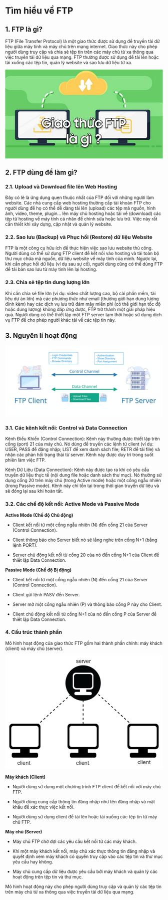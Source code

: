 # Tìm hiểu về FTP 

## 1. FTP là gì?

FTP (File Transfer Protocol) là một giao thức được sử dụng để truyền tải dữ liệu giữa máy tính và máy chủ trên mạng internet. Giao thức này cho phép người dùng truy cập và chia sẻ tệp tin trên các máy chủ từ xa thông qua việc truyền tải dữ liệu qua mạng. FTP thường được sử dụng để tải lên hoặc tải xuống các tệp tin, quản lý website và sao lưu dữ liệu từ xa.

![anh1](/QuyenNV/FTP/images/anh1.png)

## 2. FTP dùng để làm gì?

### 2.1. Upload và Download file lên Web Hosting

Đây có lẽ là ứng dụng quen thuộc nhất của FTP đối với những người làm website. Các nhà cung cấp web hosting thường cấp tài khoản FTP cho người dùng để họ có thể dễ dàng tải lên (upload) các tệp mã nguồn, hình ảnh, video, theme, plugin… lên máy chủ hosting hoặc tải về (download) các tệp từ hosting về máy tính cá nhân để chỉnh sửa hoặc lưu trữ. Việc này rất cần thiết khi xây dựng, cập nhật và quản lý website.

### 2.2. Sao lưu (Backup) và Phục hồi (Restore) dữ liệu Website

FTP là một công cụ hữu ích để thực hiện việc sao lưu website thủ công. Người dùng có thể sử dụng FTP client để kết nối vào hosting và tải toàn bộ thư mục chứa mã nguồn, dữ liệu website về máy tính của mình. Ngược lại, khi cần phục hồi dữ liệu (ví dụ sau sự cố), người dùng cũng có thể dùng FTP để tải bản sao lưu từ máy tính lên lại hosting.

### 2.3. Chia sẻ tệp tin dung lượng lớn

Khi cần chia sẻ file lớn (ví dụ: video chất lượng cao, bộ cài phần mềm, tài liệu dự án lớn) mà các phương thức như email (thường giới hạn dung lượng đính kèm) hay các dịch vụ lưu trữ đám mây miễn phí (có thể giới hạn tốc độ hoặc dung lượng) không đáp ứng được, FTP trở thành một giải pháp hiệu quả. Người dùng có thể thiết lập một FTP server tạm thời hoặc sử dụng dịch vụ FTP để cho phép người khác tải về các tệp tin này.

## 3. Nguyên lí hoạt động 

![anh2](/QuyenNV/FTP/images/anh2.png)

### 3.1. Các kênh kết nối: Control và Data Connection

Kênh Điều Khiển (Control Connection): Kênh này thường được thiết lập trên cổng (port) 21 của máy chủ. Nó dùng để truyền các lệnh từ client (ví dụ: USER, PASS để đăng nhập; LIST để xem danh sách file; RETR để tải file) và nhận các phản hồi trạng thái từ server. Kênh này được duy trì trong suốt phiên làm việc FTP.

Kênh Dữ Liệu (Data Connection): Kênh này được tạo ra khi có yêu cầu truyền dữ liệu thực tế (nội dung file hoặc danh sách thư mục). Nó thường sử dụng cổng 20 trên máy chủ (trong Active mode) hoặc một cổng ngẫu nhiên (trong Passive mode). Kênh này chỉ tồn tại trong thời gian truyền dữ liệu và sẽ đóng lại sau khi hoàn tất.

### 3.2. Các chế độ kết nối: Active Mode và Passive Mode

**Active Mode (Chế độ Chủ động)**

- Client kết nối từ một cổng ngẫu nhiên (N) đến cổng 21 của Server (Control Connection).

- Client thông báo cho Server biết nó sẽ lắng nghe trên cổng N+1 (bằng lệnh PORT).

- Server chủ động kết nối từ cổng 20 của nó đến cổng N+1 của Client để thiết lập Data Connection.

**Passive Mode (Chế độ Bị động)**

- Client kết nối từ một cổng ngẫu nhiên (N) đến cổng 21 của Server (Control Connection).

- Client gửi lệnh PASV đến Server.

- Server mở một cổng ngẫu nhiên (P) và thông báo cổng P này cho Client.

- Client chủ động kết nối từ cổng N+1 của nó đến cổng P của Server để thiết lập Data Connection.

### 4. Cấu trúc thành phần

Mô hình hoạt động của giao thức FTP gồm hai thành phần chính: máy khách (client) và máy chủ (server).

![anh3](/QuyenNV/FTP/images/anh3.png)

**Máy khách (Client)**

- Người dùng sử dụng một chương trình FTP client để kết nối với máy chủ FTP.

- Người dùng cung cấp thông tin đăng nhập như tên đăng nhập và mật khẩu để xác thực việc kết nối.

- Người dùng sử dụng client để tải lên hoặc tải xuống các tệp tin từ máy chủ FTP.

**Máy chủ (Server)**

- Máy chủ FTP chờ đợi các yêu cầu kết nối từ các máy khách.

- Khi một máy khách kết nối, máy chủ xác thực thông tin đăng nhập và quyết định xem máy khách có quyền truy cập vào các tệp tin và thư mục yêu cầu hay không.

- Máy chủ cung cấp dữ liệu được yêu cầu bởi máy khách và quản lý các hoạt động trên tệp tin và thư mục.

Mô hình hoạt động này cho phép người dùng truy cập và quản lý các tệp tin trên máy chủ từ xa thông qua việc truyền tải dữ liệu qua mạng.



